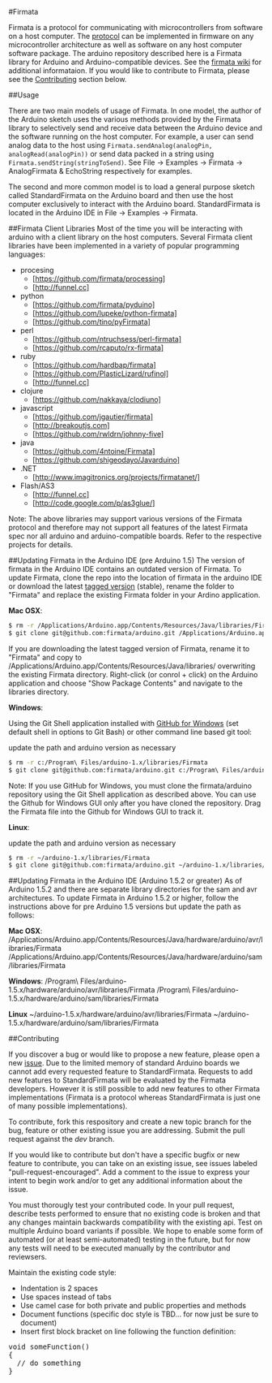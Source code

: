 #Firmata

Firmata is a protocol for communicating with microcontrollers from software on a host computer. The [protocol](http://firmata.org/wiki/Protocol) can be implemented in firmware on any microcontroller architecture as well as software on any host computer software package. The arduino repository described here is a Firmata library for Arduino and Arduino-compatible devices. See the [firmata wiki](http://firmata.org/wiki/Main_Page) for additional informataion. If you would like to contribute to Firmata, please see the [Contributing](#contributing) section below.

##Usage

There are two main models of usage of Firmata. In one model, the author of the Arduino sketch uses the various methods provided by the Firmata library to selectively send and receive data between the Arduino device and the software running on the host computer. For example, a user can send analog data to the host using ``` Firmata.sendAnalog(analogPin, analogRead(analogPin)) ``` or send data packed in a string using ``` Firmata.sendString(stringToSend) ```. See File -> Examples -> Firmata -> AnalogFirmata & EchoString respectively for examples.

The second and more common model is to load a general purpose sketch called StandardFirmata on the Arduino board and then use the host computer exclusively to interact with the Arduino board. StandardFirmata is located in the Arduino IDE in File -> Examples -> Firmata.

##Firmata Client Libraries
Most of the time you will be interacting with arduino with a client library on the host computers. Several Firmata client libraries have been implemented in a variety of popular programming languages:

* procesing
  * [https://github.com/firmata/processing]
  * [http://funnel.cc]
* python
  * [https://github.com/firmata/pyduino]
  * [https://github.com/lupeke/python-firmata]
  * [https://github.com/tino/pyFirmata]
* perl
  * [https://github.com/ntruchsess/perl-firmata]
  * [https://github.com/rcaputo/rx-firmata]
* ruby 
  * [https://github.com/hardbap/firmata]
  * [https://github.com/PlasticLizard/rufinol]
  * [http://funnel.cc]
* clojure
  * [https://github.com/nakkaya/clodiuno]
* javascript 
  * [https://github.com/jgautier/firmata]
  * [http://breakoutjs.com]
  * [https://github.com/rwldrn/johnny-five]
* java 
  * [https://github.com/4ntoine/Firmata]
  * [https://github.com/shigeodayo/Javarduino]
* .NET
  * [http://www.imagitronics.org/projects/firmatanet/]
* Flash/AS3
  * [http://funnel.cc]
  * [http://code.google.com/p/as3glue/]

Note: The above libraries may support various versions of the Firmata protocol and therefore may not support all features of the latest Firmata spec nor all arduino and arduino-compatible boards. Refer to the respective projects for details.

##Updating Firmata in the Arduino IDE (pre Arduino 1.5)
The version of firmata in the Arduino IDE contains an outdated version of Firmata. To update Firmata, clone the repo into the location of firmata in the arduino IDE or download the latest [tagged version](https://github.com/firmata/arduino/tags) (stable), rename the folder to "Firmata" and replace the existing Firmata folder in your Ardino application.

**Mac OSX**:

```bash
$ rm -r /Applications/Arduino.app/Contents/Resources/Java/libraries/Firmata
$ git clone git@github.com:firmata/arduino.git /Applications/Arduino.app/Contents/Resources/Java/libraries/Firmata
```

If you are downloading the latest tagged version of Firmata, rename it to "Firmata" and copy to /Applications/Arduino.app/Contents/Resources/Java/libraries/ overwriting the existing Firmata directory. Right-click (or conrol + click) on the Arduino application and choose "Show Package Contents" and navigate to the libraries directory.

**Windows**:

Using the Git Shell application installed with [GitHub for Windows](http://windows.github.com/) (set default shell in options to Git Bash) or other command line based git tool:

update the path and arduino version as necessary
```bash
$ rm -r c:/Program\ Files/arduino-1.x/libraries/Firmata
$ git clone git@github.com:firmata/arduino.git c:/Program\ Files/arduino-1.x/libraries/Firmata
```

Note: If you use GitHub for Windows, you must clone the firmata/arduino repository using the Git Shell application as described above. You can use the Github for Windows GUI only after you have cloned the repository. Drag the Firmata file into the Github for Windows GUI to track it.

**Linux**:

update the path and arduino version as necessary
```bash
$ rm -r ~/arduino-1.x/libraries/Firmata
$ git clone git@github.com:firmata/arduino.git ~/arduino-1.x/libraries/Firmata
```

##Updating Firmata in the Arduino IDE (Arduino 1.5.2 or greater)
As of Arduino 1.5.2 and there are separate library directories for the sam and
avr architectures. To update Firmata in Arduino 1.5.2 or higher, follow the 
instructions above for pre Arduino 1.5 versions but update the path as follows:

**Mac OSX**:
/Applications/Arduino.app/Contents/Resources/Java/hardware/arduino/avr/libraries/Firmata
/Applications/Arduino.app/Contents/Resources/Java/hardware/arduino/sam/libraries/Firmata

**Windows**:
/Program\ Files/arduino-1.5.x/hardware/arduino/avr/libraries/Firmata
/Program\ Files/arduino-1.5.x/hardware/arduino/sam/libraries/Firmata

**Linux**
~/arduino-1.5.x/hardware/arduino/avr/libraries/Firmata
~/arduino-1.5.x/hardware/arduino/sam/libraries/Firmata

<a name="contributing" />
##Contributing

If you discover a bug or would like to propose a new feature, please open a new [issue](https://github.com/firmata/arduino/issues?sort=created&state=open). Due to the limited memory of standard Arduino boards we cannot add every requested feature to StandardFirmata. Requests to add new features to StandardFirmata will be evaluated by the Firmata developers. However it is still possible to add new features to other Firmata implementations (Firmata is a protocol whereas StandardFirmata is just one of many possible implementations).

To contribute, fork this respository and create a new topic branch for the bug, feature or other existing issue you are addressing. Submit the pull request against the *dev* branch.

If you would like to contribute but don't have a specific bugfix or new feature to contribute, you can take on an existing issue, see issues labeled "pull-request-encouraged". Add a comment to the issue to express your intent to begin work and/or to get any additional information about the issue.

You must thorougly test your contributed code. In your pull request, describe tests performed to ensure that no existing code is broken and that any changes maintain backwards compatibility with the existing api. Test on multiple Arduino board variants if possible. We hope to enable some form of automated (or at least semi-automated) testing in the future, but for now any tests will need to be executed manually by the contributor and reviewsers.

Maintain the existing code style:

- Indentation is 2 spaces
- Use spaces instead of tabs
- Use camel case for both private and public properties and methods
- Document functions (specific doc style is TBD... for now just be sure to document)
- Insert first block bracket on line following the function definition:

<pre>void someFunction()
{
  // do something
}
</pre>
